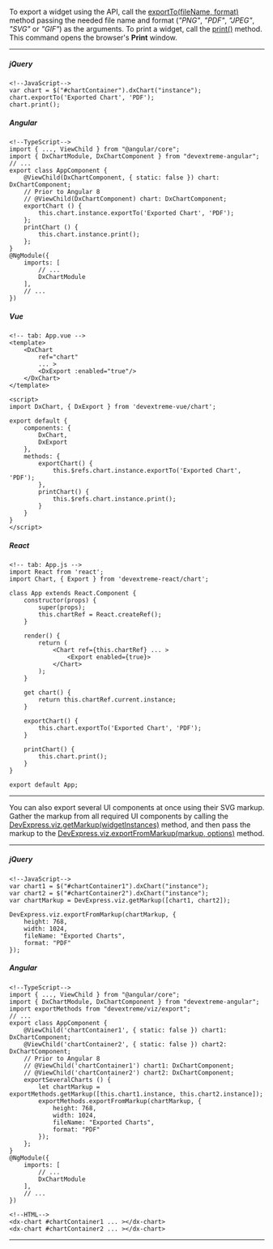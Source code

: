 To export a widget using the API, call the [exportTo(fileName, format)](/api-reference/20%20Data%20Visualization%20Widgets/BaseWidget/3%20Methods/exportTo(fileName_format).md '/Documentation/ApiReference/Data_Visualization_Widgets/dxChart/Methods/#exportTofileName_format') method passing the needed file name and format (*"PNG"*, *"PDF"*, *"JPEG"*, *"SVG"* or *"GIF"*) as the arguments. To print a widget, call the [print()](/api-reference/20%20Data%20Visualization%20Widgets/BaseWidget/3%20Methods/print().md '/Documentation/ApiReference/Data_Visualization_Widgets/dxChart/Methods/#print') method. This command opens the browser's **Print** window.

---
##### jQuery

    <!--JavaScript-->
    var chart = $("#chartContainer").dxChart("instance");
    chart.exportTo('Exported Chart', 'PDF');
    chart.print();

##### Angular

    <!--TypeScript-->
    import { ..., ViewChild } from "@angular/core";
    import { DxChartModule, DxChartComponent } from "devextreme-angular";
    // ...
    export class AppComponent {
        @ViewChild(DxChartComponent, { static: false }) chart: DxChartComponent;
        // Prior to Angular 8
        // @ViewChild(DxChartComponent) chart: DxChartComponent;
        exportChart () {
            this.chart.instance.exportTo('Exported Chart', 'PDF');
        };
        printChart () {
            this.chart.instance.print();
        };
    }
    @NgModule({
        imports: [
            // ...
            DxChartModule
        ],
        // ...
    })

##### Vue

    <!-- tab: App.vue -->
    <template> 
        <DxChart
            ref="chart"
            ... >
            <DxExport :enabled="true"/>
        </DxChart>
    </template>

    <script>
    import DxChart, { DxExport } from 'devextreme-vue/chart';

    export default {
        components: {
            DxChart,
            DxExport
        },
        methods: {
            exportChart() {
                this.$refs.chart.instance.exportTo('Exported Chart', 'PDF');
            },
            printChart() {
                this.$refs.chart.instance.print();
            }
        }
    }
    </script>

##### React

    <!-- tab: App.js -->
    import React from 'react';
    import Chart, { Export } from 'devextreme-react/chart';

    class App extends React.Component {
        constructor(props) {
            super(props);
            this.chartRef = React.createRef();
        }

        render() {
            return (
                <Chart ref={this.chartRef} ... >
                    <Export enabled={true}>
                </Chart>
            );
        }

        get chart() {
            return this.chartRef.current.instance;
        }

        exportChart() {
            this.chart.exportTo('Exported Chart', 'PDF');
        }

        printChart() {
            this.chart.print();
        }
    }

    export default App;

---


You can also export several UI components at once using their SVG markup. Gather the markup from all required UI components by calling the [DevExpress.viz.getMarkup(widgetInstances)](/api-reference/50%20Common/utils/viz/getMarkup(widgetInstances).md '/Documentation/ApiReference/Common/utils/viz/#getMarkupwidgetInstances') method, and then pass the markup to the [DevExpress.viz.exportFromMarkup(markup, options)](/api-reference/50%20Common/utils/viz/exportFromMarkup(markup_options).md '/Documentation/ApiReference/Common/utils/viz/#exportFromMarkupmarkup_options') method.

---
##### jQuery

    <!--JavaScript-->
    var chart1 = $("#chartContainer1").dxChart("instance");
    var chart2 = $("#chartContainer2").dxChart("instance");
    var chartMarkup = DevExpress.viz.getMarkup([chart1, chart2]);
    
    DevExpress.viz.exportFromMarkup(chartMarkup, {
        height: 768,
        width: 1024,
        fileName: "Exported Charts",
        format: "PDF"
    });

##### Angular

    <!--TypeScript-->
    import { ..., ViewChild } from "@angular/core";
    import { DxChartModule, DxChartComponent } from "devextreme-angular";
    import exportMethods from "devextreme/viz/export";
    // ...
    export class AppComponent {
        @ViewChild('chartContainer1', { static: false }) chart1: DxChartComponent;
        @ViewChild('chartContainer2', { static: false }) chart2: DxChartComponent;
        // Prior to Angular 8
        // @ViewChild('chartContainer1') chart1: DxChartComponent;
        // @ViewChild('chartContainer2') chart2: DxChartComponent;
        exportSeveralCharts () {
            let chartMarkup = exportMethods.getMarkup([this.chart1.instance, this.chart2.instance]);
            exportMethods.exportFromMarkup(chartMarkup, {
                height: 768,
                width: 1024,
                fileName: "Exported Charts",
                format: "PDF"
            });
        };
    }
    @NgModule({
        imports: [
            // ...
            DxChartModule
        ],
        // ...
    })

    <!--HTML-->
    <dx-chart #chartContainer1 ... ></dx-chart>
    <dx-chart #chartContainer2 ... ></dx-chart>

---